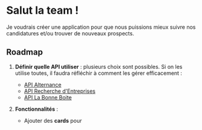 # Salut la team !

Je voudrais créer une application pour que nous puissions mieux suivre nos candidatures et/ou trouver de nouveaux prospects.  

## Roadmap  

1. **Définir quelle API utiliser** : plusieurs choix sont possibles. Si on les utilise toutes, il faudra réfléchir à comment les gérer efficacement :  
   - [API Alternance](https://www.data.gouv.fr/fr/dataservices/api-alternance/)  
   - [API Recherche d'Entreprises](https://www.data.gouv.fr/fr/dataservices/api-recherche-dentreprises/)  
   - [API La Bonne Boite](https://www.data.gouv.fr/fr/dataservices/api-la-bonne-boite/)  

2. **Fonctionnalités** :  
   - Ajouter des **cards** pour 
